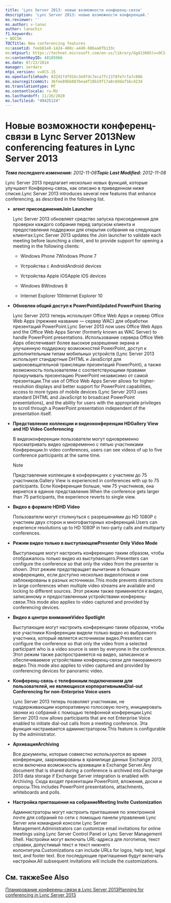 ```yaml
---
title: 'Lync Server 2013: новые возможности конференц-связи'
description: 'Lync Server 2013: новые возможности конференций.'
ms.reviewer: ''
ms.author: v-lanac
author: lanachin
f1.keywords:
- NOCSH
TOCTitle: New conferencing features
ms:assetid: feeb81e8-1424-408c-a440-886aa0fb133c
ms:mtpsurl: https://technet.microsoft.com/en-us/library/Gg413085(v=OCS.15)
ms:contentKeyID: 48185966
ms.date: 07/23/2014
manager: serdars
mtps_version: v=OCS.15
ms.openlocfilehash: 832d1fdf916c3e97dc7eca7fc1378fe7cfa7c086
ms.sourcegitcommit: 36fee89bb887bea4f18b19f17a8c69daf5bc423d
ms.translationtype: MT
ms.contentlocale: ru-RU
ms.lasthandoff: 11/26/2020
ms.locfileid: "49425124"
---
```

# <a name="new-conferencing-features-in-lync-server-2013"></a><span data-ttu-id="1a5f3-103">Новые возможности конференц-связи в Lync Server 2013</span><span class="sxs-lookup"><span data-stu-id="1a5f3-103">New conferencing features in Lync Server 2013</span></span>

<div data-xmlns="http://www.w3.org/1999/xhtml">

<div class="topic" data-xmlns="http://www.w3.org/1999/xhtml" data-msxsl="urn:schemas-microsoft-com:xslt" data-cs="https://msdn.microsoft.com/">

<div data-asp="https://msdn2.microsoft.com/asp">



</div>

<div id="mainSection">

<div id="mainBody"><span data-ttu-id="1a5f3-104">

<span> </span></span><span class="sxs-lookup"><span data-stu-id="1a5f3-104">

<span> </span></span></span>

<span data-ttu-id="1a5f3-105">_**Тема последнего изменения:** 2012-11-08_</span><span class="sxs-lookup"><span data-stu-id="1a5f3-105">_**Topic Last Modified:** 2012-11-08_</span></span>

<span data-ttu-id="1a5f3-106">Lync Server 2013 предлагает несколько новых функций, которые улучшают Конференц-связь, как описано в приведенном ниже списке.</span><span class="sxs-lookup"><span data-stu-id="1a5f3-106">Lync Server 2013 introduces several new features that enhance conferencing, as described in the following list.</span></span>

  - <span data-ttu-id="1a5f3-107">**агент присоединения**</span><span class="sxs-lookup"><span data-stu-id="1a5f3-107">**Join Launcher**</span></span>
    
    <span data-ttu-id="1a5f3-108">Lync Server 2013 обновляет средство запуска присоединения для проверки каждого собрания перед запуском клиента и предоставления поддержки для открытия собрания на следующих клиентах:</span><span class="sxs-lookup"><span data-stu-id="1a5f3-108">Lync Server 2013 updates the Join launcher to validate each meeting before launching a client, and to provide support for opening a meeting in the following clients:</span></span>
    
      - <span data-ttu-id="1a5f3-109">Windows Phone 7</span><span class="sxs-lookup"><span data-stu-id="1a5f3-109">Windows Phone 7</span></span>
    
      - <span data-ttu-id="1a5f3-110">Устройства с Android</span><span class="sxs-lookup"><span data-stu-id="1a5f3-110">Android devices</span></span>
    
      - <span data-ttu-id="1a5f3-111">Устройства Apple iOS</span><span class="sxs-lookup"><span data-stu-id="1a5f3-111">Apple iOS devices</span></span>
    
      - <span data-ttu-id="1a5f3-112">Windows 8</span><span class="sxs-lookup"><span data-stu-id="1a5f3-112">Windows 8</span></span>
    
      - <span data-ttu-id="1a5f3-113">Internet Explorer 10</span><span class="sxs-lookup"><span data-stu-id="1a5f3-113">Internet Explorer 10</span></span>

  - <span data-ttu-id="1a5f3-114">**Обновлен общий доступ к PowerPoint**</span><span class="sxs-lookup"><span data-stu-id="1a5f3-114">**Updated PowerPoint Sharing**</span></span>
    
    <span data-ttu-id="1a5f3-115">Lync Server 2013 теперь использует Office Web Apps и сервер Office Web Apps (прежнее название — сервер WAC) для обработки презентаций PowerPoint.</span><span class="sxs-lookup"><span data-stu-id="1a5f3-115">Lync Server 2013 now uses Office Web Apps and the Office Web Apps Server (formerly known as WAC Server) to handle PowerPoint presentations.</span></span> <span data-ttu-id="1a5f3-116">Использование сервера Office Web Apps обеспечивает более высокое разрешение экрана и улучшенную поддержку возможностей PowerPoint, доступ к дополнительным типам мобильных устройств (Lync Server 2013 использует стандартные DHTML и JavaScript для широковещательной трансляции презентаций PowerPoint), а также возможность пользователям с соответствующими правами прокручивать презентацию PowerPoint независимо от самой презентации.</span><span class="sxs-lookup"><span data-stu-id="1a5f3-116">The use of Office Web Apps Server allows for higher-resolution displays and better support for PowerPoint capabilities, access to more types of mobile devices (Lync Server 2013 uses standard DHTML and JavaScript to broadcast PowerPoint presentations), and the ability for users with the appropriate privileges to scroll through a PowerPoint presentation independent of the presentation itself.</span></span>

  - <span data-ttu-id="1a5f3-117">**Представление коллекции и видеоконференции HD**</span><span class="sxs-lookup"><span data-stu-id="1a5f3-117">**Gallery View and HD Video Conferencing**</span></span>
    
    <span data-ttu-id="1a5f3-118">В видеоконференции пользователи могут одновременно просматривать видео одновременно с пятью участниками Конференции.</span><span class="sxs-lookup"><span data-stu-id="1a5f3-118">In video conferences, users can see videos of up to five conference participants at the same time.</span></span>
    
    <div>
    

    > [!NOTE]  
    > <span data-ttu-id="1a5f3-119">Представление коллекции в конференциях с участием до 75 участников.</span><span class="sxs-lookup"><span data-stu-id="1a5f3-119">Gallery View is experienced in conferences with up to 75 participants.</span></span> <span data-ttu-id="1a5f3-120">Если Конференция больше, чем 75 участников, она вернется в единое представление.</span><span class="sxs-lookup"><span data-stu-id="1a5f3-120">When the conference gets larger than 75 participants, the experience reverts to single view.</span></span>

    
    </div>

  - <span data-ttu-id="1a5f3-121">**Видео в формате HD**</span><span class="sxs-lookup"><span data-stu-id="1a5f3-121">**HD Video**</span></span>
    
    <span data-ttu-id="1a5f3-122">Пользователи могут столкнуться с разрешениями до HD 1080P с участием двух сторон и многофакторных конференций.</span><span class="sxs-lookup"><span data-stu-id="1a5f3-122">Users can experience resolutions up to HD 1080P in two-party calls and multiparty conferences.</span></span>

  - <span data-ttu-id="1a5f3-123">**Режим видео только в выступающем**</span><span class="sxs-lookup"><span data-stu-id="1a5f3-123">**Presenter Only Video Mode**</span></span>
    
    <span data-ttu-id="1a5f3-124">Выступающие могут настроить конференцию таким образом, чтобы отображалось только видео из выступающего.</span><span class="sxs-lookup"><span data-stu-id="1a5f3-124">Presenters can configure the conference so that only the video from the presenter is shown.</span></span> <span data-ttu-id="1a5f3-125">Этот режим предотвращает вычитание в больших конференциях, если доступно несколько видеопотоков и они заблокированы в разных источниках.</span><span class="sxs-lookup"><span data-stu-id="1a5f3-125">This mode prevents distractions in large conferences when multiple video streams are available and locking to different sources.</span></span> <span data-ttu-id="1a5f3-126">Этот режим также применяется к видео, записанному и предоставленным устройствами конференц-связи.</span><span class="sxs-lookup"><span data-stu-id="1a5f3-126">This mode also applies to video captured and provided by conferencing devices.</span></span>

  - <span data-ttu-id="1a5f3-127">**Видео в центре внимания**</span><span class="sxs-lookup"><span data-stu-id="1a5f3-127">**Video Spotlight**</span></span>
    
    <span data-ttu-id="1a5f3-128">Выступающие могут настроить конференцию таким образом, чтобы все участники Конференции видели только видео из выбранного участника, который является источником видео.</span><span class="sxs-lookup"><span data-stu-id="1a5f3-128">Presenters can configure the conference so that only the video from a selected participant who is a video source is seen by everyone in the conference.</span></span> <span data-ttu-id="1a5f3-129">Этот режим также распространяется на видео, записанное и обеспечиваемое устройствами конференц-связи для панорамного видео.</span><span class="sxs-lookup"><span data-stu-id="1a5f3-129">This mode also applies to video captured and provided by conferencing devices for panoramic video.</span></span>

  - <span data-ttu-id="1a5f3-130">**Конференц-связь с телефонным подключением для пользователей, не являющихся корпоративными**</span><span class="sxs-lookup"><span data-stu-id="1a5f3-130">**Dial-out Conferencing for non-Enterprise Voice users**</span></span>
    
    <span data-ttu-id="1a5f3-131">Lync Server 2013 теперь позволяет участникам, не поддерживающим корпоративную голосовую почту, инициировать звонки из собраний с помощью телефонной конференции.</span><span class="sxs-lookup"><span data-stu-id="1a5f3-131">Lync Server 2013 now allows participants that are not Enterprise Voice enabled to initiate dial-out calls from a meeting conference.</span></span> <span data-ttu-id="1a5f3-132">Эта функция настраивается администратором.</span><span class="sxs-lookup"><span data-stu-id="1a5f3-132">This feature is configurable by the administrator.</span></span>

  - <span data-ttu-id="1a5f3-133">**Архивация**</span><span class="sxs-lookup"><span data-stu-id="1a5f3-133">**Archiving**</span></span>
    
    <span data-ttu-id="1a5f3-134">Все документы, которые совместно используются во время конференции, заархивированы в хранилище данных Exchange 2013, если включена возможность архивации в Exchange Server.</span><span class="sxs-lookup"><span data-stu-id="1a5f3-134">Any document that is shared during a conference is archived into Exchange 2013 data storage if Exchange Server integration is enabled with Archiving.</span></span> <span data-ttu-id="1a5f3-135">Сюда входят презентации PowerPoint, вложения, доски и опросы.</span><span class="sxs-lookup"><span data-stu-id="1a5f3-135">This includes PowerPoint presentations, attachments, whiteboards and polls.</span></span>

  - <span data-ttu-id="1a5f3-136">**Настройка приглашения на собрание**</span><span class="sxs-lookup"><span data-stu-id="1a5f3-136">**Meeting Invite Customization**</span></span>
    
    <span data-ttu-id="1a5f3-137">Администраторы могут настроить приглашения по электронной почте для собраний по сети с помощью панели управления Lync Server или командной консоли Lync Server Management.</span><span class="sxs-lookup"><span data-stu-id="1a5f3-137">Administrators can customize email invitations for online meetings using Lync Server Control Panel or Lync Server Management Shell.</span></span> <span data-ttu-id="1a5f3-138">Настройки могут включать URL-адреса для логотипов, текст справки, допустимый текст и текст нижнего колонтитула.</span><span class="sxs-lookup"><span data-stu-id="1a5f3-138">Customizations can include URLs for logos, help text, legal text, and footer text.</span></span> <span data-ttu-id="1a5f3-139">Все последующие приглашения будут включать настройки.</span><span class="sxs-lookup"><span data-stu-id="1a5f3-139">All subsequent invitations will include the customizations.</span></span>

<div>

## <a name="see-also"></a><span data-ttu-id="1a5f3-140">См. также</span><span class="sxs-lookup"><span data-stu-id="1a5f3-140">See Also</span></span>


[<span data-ttu-id="1a5f3-141">Планирование конференц-связи в Lync Server 2013</span><span class="sxs-lookup"><span data-stu-id="1a5f3-141">Planning for conferencing in Lync Server 2013</span></span>](lync-server-2013-planning-for-conferencing.md)  
  

<span data-ttu-id="1a5f3-142"></div>

</div>

<span> </span>

</div>

</div>

</span><span class="sxs-lookup"><span data-stu-id="1a5f3-142"></div>

</div>

<span> </span>

</div>

</div>

</span></span></div>

